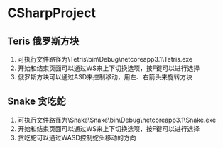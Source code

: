 # CSharpProject
## Teris 俄罗斯方块
1. 可执行文件路径为\Tetris\bin\Debug\netcoreapp3.1\Tetris.exe
2. 开始和结束页面可以通过WS来上下切换选项，按F键可以进行选择
3. 俄罗斯方块可以通过ASD来控制移动，用左、右箭头来旋转方块

## Snake 贪吃蛇
1. 可执行文件路径为\Snake\Snake\bin\Debug\netcoreapp3.1\Snake.exe
2. 开始和结束页面可以通过WS来上下切换选项，按F键可以进行选择
3. 贪吃蛇可以通过WASD控制蛇头移动的方向
